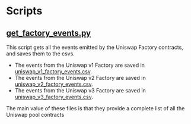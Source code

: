 # Scripts

## [get_factory_events.py](get_factory_events.py)

This script gets all the events emitted by the Uniswap Factory contracts, and saves them to the csvs.

* The events from the Uniswap v1 Factory are saved in [uniswap_v1_factory_events.csv](../data/uniswap_v1_factory_events.csv).
* The events from the Uniswap v2 Factory are saved in [uniswap_v2_factory_events.csv](../data/uniswap_v2_factory_events.csv).
* The events from the Uniswap v3 Factory are saved in [uniswap_v3_factory_events.csv](../data/uniswap_v3_factory_events.csv).

The main value of these files is that they provide a complete list of all the Uniswap pool contracts

